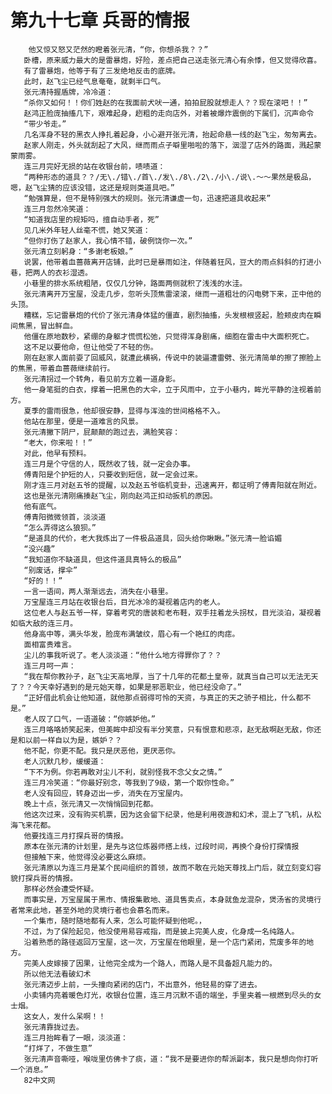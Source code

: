 # 第九十七章 兵哥的情报
        他又惊又怒又茫然的瞪着张元清，“你，你想杀我？？”
       卧槽，原来威力最大的是雷暴炮，好险，差点把自己送走张元清心有余悸，但又觉得欣喜。
       有了雷暴炮，他等于有了三发绝地反击的底牌。
       此时，赵飞尘已经气息奄奄，就剩半口气。
       张元清持握盾牌，冷冷道：
       “杀你又如何！！你们姓赵的在我面前犬吠一通，拍拍屁股就想走人？？现在滚吧！！”
       赵鸿正脸庞抽搐几下，艰难起身，趔粗的走向店外，对着被爆炸震倒的下属们，沉声命令
       “带少爷走。”
       几名浑身不轻的黑衣人挣扎着起身，小心避开张元清，抬起命悬一线的赵飞尘，匆匆离去。
       赵家人刚走，外头就刮起了大风，继而雨点子噼里啪啦的落下，洇湿了店外的路面，溅起蒙蒙雨雾。
       连三月完好无损的站在收银台前，啧啧道：
       “两种形态的道具？？/无\./错\./首\./发\./8\./2\./小\./说\.～～果然是极品，嗯，赵飞尘猜的应该没错，这还是规则类道具吧。”
       “勉强算是，但不是特别强大的规则。张元清谦虚一句，迅速把道具收起来”
       连三月忽然冷笑道：
       “知道我店里的规矩吗，擅自动手者，死”
       见几米外年轻人丝毫不慌，她又笑道：
       “但你打伤了赵家人，我心情不错，破例饶你一次。”
       张元清立刻躬身：“多谢老板娘。”
       说罢，他带着血蔷薇离开店铺，此时已是暴雨如注，伴随着狂风，豆大的雨点斜斜的打进小巷，把两人的衣衫湿透。
       小巷里的排水系统粗陋，仅仅几分钟，路面两侧就积了浅浅的水洼。
       张元清离开万宝屋，没走几步，忽听头顶焦雷滚滚，继而一道粗壮的闪电劈下来，正中他的头顶。
       糟糕，忘记雷暴炮的代价了张元清身体猛的僵直，剧烈抽搐，头发根根竖起，脸颊皮肉在瞬间焦黑，冒出鲜血。
       他僵在原地数秒，紧绷的身躯才慌慌松弛，只觉得浑身剧痛，细胞在雷击中大面积死亡。
       这不足以要他命，但让他受了不轻的伤。
       刚在赵家人面前耍了回威风，就遭此横祸，传说中的装逼遭雷劈、张元清简单的擦了擦脸上的焦黑，带着血蔷薇继续前行。
       张元清拐过一个转角，看见前方立着一道身影。
       他一身笔挺的白衣，撑着一把黑色的大伞，立于风雨中，立于小巷内，眸光平静的注视着前方。
       夏季的雷雨很急，他却很安静，显得与浑浊的世间格格不入。
       他站在那里，便是一道难言的风景。
       张元清撇下阴尸，屁颠颠的跑过去，满脸笑容：
       “老大，你来啦！！”
       对此，他早有预料。
       连三月是个守信的人，既然收了钱，就一定会办事。
       傅青阳是个护短的人，只要收到短信，就一定会过来。
       刚才连三月对赵五爷的提醒，以及赵五爷临机变卦，迅速离开，都证明了傅青阳就在附近。
       这也是张元清刚痛揍赵飞尘，刚向赵鸿正扣动扳机的原因。
       他有底气。
       傅青阳微微领首，淡淡道
       “怎么弄得这么狼狈。”
       “是道具的代价，老大我炼出了一件极品道具，回头给你瞅瞅。”张元清一脸谄媚
       “没兴趣”
       “我知道你不缺道具，但这件道具真特么的极品”
       “别废话，撑伞”
       “好的！！”
       一言一语间，两人渐渐远去，消失在小巷里。
       万宝屋连三月站在收银台后，目光冰冷的凝视着店内的老人。
       这位老人与赵五爷一样，穿着考究的唐装和老布鞋，双手拄着龙头拐杖，目光淡泊，凝视着如临大敌的连三月。
       他身高中等，满头华发，脸庞布满皱纹，眉心有一个艳红的肉痣。
       面相富贵难言。
       尘儿的事我听说了。老人淡淡道：“他什么地方得罪你了？？
       连三月呵一声：
       “我在帮你教孙子，赵飞尘天高地厚，当了十几年的花都土皇帝，就真当自己可以无法无天了？？今天幸好遇到的是元始天尊，如果是邪恶职业，他已经没命了。”
       “正好借此机会让他知道，就他那点弱得可怜的天资，与真正的天之骄子相比，什么都不是。”
       老人叹了口气，一语道破：“你嫉妒他。”
       连三月咯咯娇笑起来，但美眸中却没有半分笑意，只有恨意和悲凉，赵无敌啊赵无敌，你还是和以前一样自以为是，嫉妒？？
       他不配，你更不配。我只是厌恶他，更厌恶你。
       老人沉默几秒，缓缓道：
       “下不为例。你若再敢对尘儿不利，就别怪我不念父女之情。”
       连三月冷笑道：“你最好别念，等我到了9级，第一个取你性命。”
       老人没有回应，转身迈出一步，消失在万宝屋内。
       晚上十点，张元清又一次悄悄回到花都。
       他这次过来，没有购买机票，因为这会留下纪录，他是利用夜游和幻术，混上了飞机，从松海飞来花都。
       他要找连三月打探兵哥的情报。
       原本在张元清的计划里，是先与这位炼器师搭上线，过段时间，再换个身份打探情报
       但接触下来，他觉得没必要这么麻烦。
       张元清原以为连三月是某个民间组织的首领，故而不敢在元始天尊找上门后，就立刻变幻容貌打探兵哥的情报。
       那样必然会遭受怀疑。
       而事实是，万宝屋属于黑市、情报集散地、道具售卖点，本身就鱼龙混杂，煲汤省的灵境行者常来此地，甚至外地的灵境行者也会慕名而来。
       一个集市，随时随地都有人来，怎么可能怀疑到他呢。，
       不过，为了保险起见，他没使用易容戒指，而是披上完美人皮，化身成一名纯路人。
       沿着熟悉的路径返回万宝屋，这一次，万宝屋在他眼里，是一个店门紧闭，荒废多年的地方。
       完美人皮嫁接了因果，让他完全成为一个路人，而路人是不具备超凡能力的。
       所以他无法看破幻术
       张元清迈步上前，一头撞向紧闭的店门，不出意外，他轻易的穿了进去。
       小卖铺内亮着暖色灯光，收银台位置，连三月沉默不语的端坐，手里夹着一根燃到尽头的女士烟。
       这女人，发什么呆啊！！
       张元清靠拢过去。
       连三月抬眸看了一眼，淡淡道：
       “打烊了，不做生意”
       张元清声音嘶哑，喉咙里仿佛卡了痰，道：“我不是要进你的帮派副本，我只是想向你打听一个消息。”
       82中文网